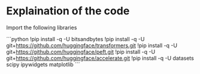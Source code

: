 # Explaination of the code 

Import the following libraries 

´´´python
!pip install -q -U bitsandbytes
!pip install -q -U git+https://github.com/huggingface/transformers.git
!pip install -q -U git+https://github.com/huggingface/peft.git
!pip install -q -U git+https://github.com/huggingface/accelerate.git
!pip install -q -U datasets scipy ipywidgets matplotlib
´´´
